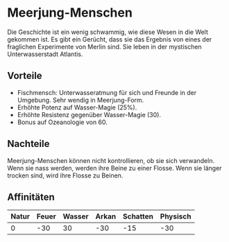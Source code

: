 # Meerjung-Menschen
Die Geschichte ist ein wenig schwammig, wie diese Wesen in die Welt gekommen ist. 
Es gibt ein Gerücht, dass sie das Ergebnis von eines der fraglichen Experimente von Merlin sind. 
Sie leben in der mystischen Unterwasserstadt Atlantis. 

## Vorteile
* Fischmensch: Unterwasseratmung für sich und Freunde in der Umgebung. Sehr wendig in Meerjung-Form. 
* Erhöhte Potenz auf Wasser-Magie (25%).
* Erhöhte Resistenz gegenüber Wasser-Magie (30).
* Bonus auf Ozeanologie von 60.

## Nachteile
Meerjung-Menschen können nicht kontrollieren, ob sie sich verwandeln.
Wenn sie nass werden, werden ihre Beine zu einer Flosse.
Wenn sie länger trocken sind, wird ihre Flosse zu Beinen.

## Affinitäten
| Natur | Feuer | Wasser | Arkan | Schatten | Physisch |
| ----- | ----- | ------ | ----- | -------- | -------- |
| 0 | -30 | 30 | -30 | -15 | -30 |
